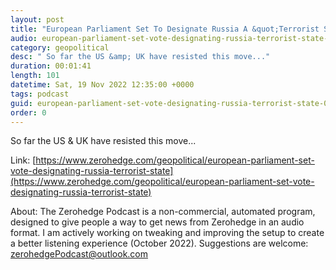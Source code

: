 ```yaml
---
layout: post
title: "European Parliament Set To Designate Russia A &quot;Terrorist State&quot;"
audio: european-parliament-set-vote-designating-russia-terrorist-state-0
category: geopolitical
desc: " So far the US &amp; UK have resisted this move..."
duration: 00:01:41
length: 101
datetime: Sat, 19 Nov 2022 12:35:00 +0000
tags: podcast
guid: european-parliament-set-vote-designating-russia-terrorist-state-0
order: 0
---
```

 So far the US &amp; UK have resisted this move...

Link: [https://www.zerohedge.com/geopolitical/european-parliament-set-vote-designating-russia-terrorist-state](https://www.zerohedge.com/geopolitical/european-parliament-set-vote-designating-russia-terrorist-state)

About: The Zerohedge Podcast is a non-commercial, automated program, designed to give people a way to get news from Zerohedge in an audio format.  I am actively working on tweaking and improving the setup to create a better listening experience (October 2022).  Suggestions are welcome: [zerohedgePodcast@outlook.com](mailto:zerohedgePodcast@outlook.com)